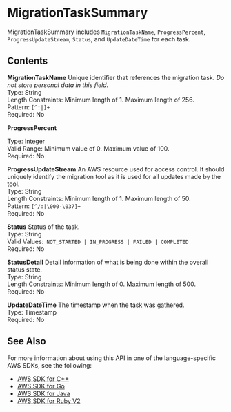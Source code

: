 # MigrationTaskSummary<a name="API_MigrationTaskSummary"></a>

MigrationTaskSummary includes `MigrationTaskName`, `ProgressPercent`, `ProgressUpdateStream`, `Status`, and `UpdateDateTime` for each task\.

## Contents<a name="API_MigrationTaskSummary_Contents"></a>

 **MigrationTaskName**   <a name="migrationhub-Type-MigrationTaskSummary-MigrationTaskName"></a>
Unique identifier that references the migration task\. *Do not store personal data in this field\.*   
Type: String  
Length Constraints: Minimum length of 1\. Maximum length of 256\.  
Pattern: `[^:|]+`   
Required: No

 **ProgressPercent**   <a name="migrationhub-Type-MigrationTaskSummary-ProgressPercent"></a>
  
Type: Integer  
Valid Range: Minimum value of 0\. Maximum value of 100\.  
Required: No

 **ProgressUpdateStream**   <a name="migrationhub-Type-MigrationTaskSummary-ProgressUpdateStream"></a>
An AWS resource used for access control\. It should uniquely identify the migration tool as it is used for all updates made by the tool\.  
Type: String  
Length Constraints: Minimum length of 1\. Maximum length of 50\.  
Pattern: `[^/:|\000-\037]+`   
Required: No

 **Status**   <a name="migrationhub-Type-MigrationTaskSummary-Status"></a>
Status of the task\.  
Type: String  
Valid Values:` NOT_STARTED | IN_PROGRESS | FAILED | COMPLETED`   
Required: No

 **StatusDetail**   <a name="migrationhub-Type-MigrationTaskSummary-StatusDetail"></a>
Detail information of what is being done within the overall status state\.  
Type: String  
Length Constraints: Minimum length of 0\. Maximum length of 500\.  
Required: No

 **UpdateDateTime**   <a name="migrationhub-Type-MigrationTaskSummary-UpdateDateTime"></a>
The timestamp when the task was gathered\.  
Type: Timestamp  
Required: No

## See Also<a name="API_MigrationTaskSummary_SeeAlso"></a>

For more information about using this API in one of the language\-specific AWS SDKs, see the following:
+  [AWS SDK for C\+\+](https://docs.aws.amazon.com/goto/SdkForCpp/AWSMigrationHub-2017-05-31/MigrationTaskSummary) 
+  [AWS SDK for Go](https://docs.aws.amazon.com/goto/SdkForGoV1/AWSMigrationHub-2017-05-31/MigrationTaskSummary) 
+  [AWS SDK for Java](https://docs.aws.amazon.com/goto/SdkForJava/AWSMigrationHub-2017-05-31/MigrationTaskSummary) 
+  [AWS SDK for Ruby V2](https://docs.aws.amazon.com/goto/SdkForRubyV2/AWSMigrationHub-2017-05-31/MigrationTaskSummary) 